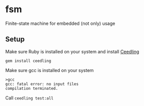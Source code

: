 # fsm
Finite-state machine for embedded (not only) usage

## Setup
Make sure Ruby is installed on your system and install [Ceedling](https://github.com/ThrowTheSwitch/Ceedling)
```
gem install ceedling
```

Make sure gcc is installed on your system
```
>gcc
gcc: fatal error: no input files
compilation terminated.
```

Call `ceedling test:all`
